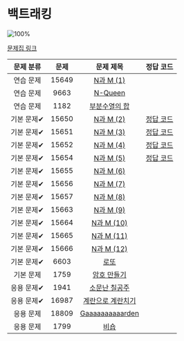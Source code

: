 # 백트래킹

![100%](https://progress-bar.dev/4/?scale=20&title=progress&width=500&color=babaca&suffix=/20)

[문제집 링크](https://www.acmicpc.net/workbook/view/7315)

| 문제 분류  |  문제   |                          문제 제목                           |                             정답 코드                              |
|:------:|:-----:|:--------------------------------------------------------:|:--------------------------------------------------------------:|
| 연습 문제  | 15649 |    [N과 M (1)](https://www.acmicpc.net/problem/15649)     |                                                                |
| 연습 문제  | 9663  |     [N-Queen](https://www.acmicpc.net/problem/9663)      |                                                                |
| 연습 문제  | 1182  |     [부분수열의 합](https://www.acmicpc.net/problem/1182)      |                                                                |
| 기본 문제✔ | 15650 |    [N과 M (2)](https://www.acmicpc.net/problem/15650)     | [정답 코드](../../baa_kingDog/backtracking/_15650_N과M_2/Main.java) |
| 기본 문제✔ | 15651 |    [N과 M (3)](https://www.acmicpc.net/problem/15651)     | [정답 코드](../../baa_kingDog/backtracking/_15651_N과M_3/Main.java) |
| 기본 문제✔ | 15652 |    [N과 M (4)](https://www.acmicpc.net/problem/15652)     | [정답 코드](../../baa_kingDog/backtracking/_15652_N과M_4/Main.java) |
| 기본 문제✔ | 15654 |    [N과 M (5)](https://www.acmicpc.net/problem/15654)     | [정답 코드](../../baa_kingDog/backtracking/_15654_N과M_5/Main.java) |
| 기본 문제✔ | 15655 |    [N과 M (6)](https://www.acmicpc.net/problem/15655)     |                                                                |
| 기본 문제✔ | 15656 |    [N과 M (7)](https://www.acmicpc.net/problem/15656)     |                                                                |
| 기본 문제✔ | 15657 |    [N과 M (8)](https://www.acmicpc.net/problem/15657)     |                                                                |
| 기본 문제✔ | 15663 |    [N과 M (9)](https://www.acmicpc.net/problem/15663)     |                                                                |
| 기본 문제✔ | 15664 |    [N과 M (10)](https://www.acmicpc.net/problem/15664)    |                                                                |
| 기본 문제✔ | 15665 |    [N과 M (11)](https://www.acmicpc.net/problem/15665)    |                                                                |
| 기본 문제✔ | 15666 |    [N과 M (12)](https://www.acmicpc.net/problem/15666)    |                                                                |
| 기본 문제✔ | 6603  |        [로또](https://www.acmicpc.net/problem/6603)        |                                                                |
| 기본 문제  | 1759  |      [암호 만들기](https://www.acmicpc.net/problem/1759)      |                                                                |
| 응용 문제✔ | 1941  |     [소문난 칠공주](https://www.acmicpc.net/problem/1941)      |                                                                |
| 응용 문제✔ | 16987 |    [계란으로 계란치기](https://www.acmicpc.net/problem/16987)    |                                                                |
| 응용 문제  | 18809 | [Gaaaaaaaaaarden](https://www.acmicpc.net/problem/18809) |                                                                |
| 응용 문제  | 1799  |        [비숍](https://www.acmicpc.net/problem/1799)        |                                                                |